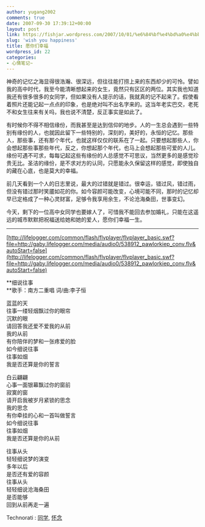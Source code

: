 ```yaml
---
author: yugang2002
comments: true
date: 2007-09-30 17:39:12+00:00
layout: post
link: https://fishjar.wordpress.com/2007/10/01/%e6%84%bf%e4%bd%a0%e4%bb%ac%e5%b9%b8%e7%a6%8f/
slug: 'wish you happiness'
title: 愿你们幸福
wordpress_id: 22
categories:
- 心情笔记~
---
```


神奇的记忆之海显得很浩瀚、很深远，但往往能打捞上来的东西却少的可怜。譬如我的高中时代，我至今能清晰想起来的女生，竟然只有区区的两位。其实我也知道我还有很多很多的女同学，但如果没有人提示的话，我就真的记不起来了。假使看着照片还能记起一点点的印象，也是绝对叫不出名字来的。这当年老实巴交，老死不和女生往来有关吗，我也说不清楚，反正事实是如此了。  
  
有时候你不得不相信缘份，而我甚至是达到信仰的地步。人的一生总会遇到一些特别有缘份的人，也就因此留下一些特别的，深刻的，美好的，永恒的记忆。那些人，那些事，还有那个年代，也就这样仅仅的联系在了一起。只要想起那些人，你会想起那些事那些年代，反之，你想起那个年代，也马上会想起那些可爱的人儿。  
缘份可遇不可求，每每记起这些有缘份的人总感觉不可思议，当然更多的是感觉珍贵无比。圣洁的缘份，是不求对方的认同，只愿能永久保留这样的感觉，即使独自的藏在心底，也是莫大的幸福。  
  
前几天看到一个人的日志里说，最大的过错就是错过。很幸运，错过风，错过雨，但没有错过那时笑靥如花的你。如今容颜可能改变，心境可能不同，那时的记忆却早已定格成了一种心灵财富，足够令我享用余生，不论沧海桑田，世事变幻。  
  
  
今天，剩下的一位高中女同学也要嫁人了，可惜我不能回去参加婚礼，只能在这遥远的城市默默把祝福送给她和她的爱人，愿你们幸福一生。


  


* * *


[http://lifelogger.com/common/flash/flvplayer/flvplayer_basic.swf?file=http://gaby.lifelogger.com/media/audio0/538912_pawlorkiep_conv.flv&autoStart=false](http://lifelogger.com/common/flash/flvplayer/flvplayer_basic.swf?file=http://gaby.lifelogger.com/media/audio0/538912_pawlorkiep_conv.flv&autoStart=false)


**细说往事  
**歌手：南方二重唱 词/曲:李子恒  
  
蓝蓝的天  
往事一缕轻烟飘过你的眼帘  
沉默的眼  
请回答我还爱不爱我的从前  
我的从前  
有你陪伴的梦和一张疼爱的脸  
如今细说往事  
往事如烟  
我是否还算是你的誓言  
  
白云翩翩  
心事一面银幕飘过你的窗前  
寂寞的窗  
请开启我被岁月紧锁的思念  
我的思念  
有你牵挂的心和一首叫做誓言  
如今细说往事  
往事如烟  
我是否还算是你的从前  
  
往事从头  
轻轻细说梦的演变  
多年以后  
是否还有爱的容颜  
往事从头  
轻轻细说沧海桑田  
是否能够  
回到从前再走一遍





  
  Technorati : [同学](http://technorati.com/tag/%E5%90%8C%E5%AD%A6), [怀念](http://technorati.com/tag/%E6%80%80%E5%BF%B5) 

